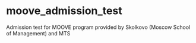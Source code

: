 # moove_admission_test
Admission test for MOOVE program provided by Skolkovo (Moscow School of Management) and MTS
